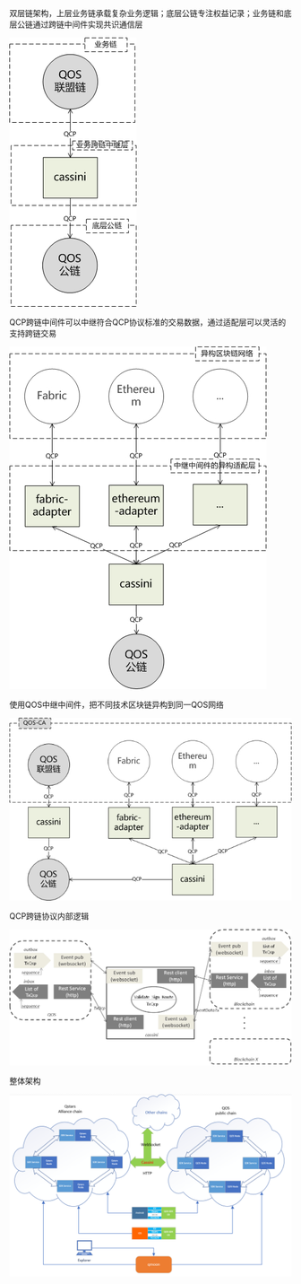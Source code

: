 双层链架构，上层业务链承载复杂业务逻辑；底层公链专注权益记录；业务链和底层公链通过跨链中间件实现共识通信层

![双层链架构1](https://github.com/QOSGroup/static/blob/master/%E5%8F%8C%E5%B1%82%E9%93%BE%E6%9E%B6%E6%9E%84%EF%BC%8C%E4%B8%8A%E5%B1%82%E4%B8%9A%E5%8A%A1%E9%93%BE%E6%89%BF%E8%BD%BD%E5%A4%8D%E6%9D%82%E4%B8%9A%E5%8A%A1%E9%80%BB%E8%BE%91%EF%BC%9B%E5%BA%95%E5%B1%82%E5%85%AC%E9%93%BE%E4%B8%93%E6%B3%A8%E6%9D%83%E7%9B%8A%E8%AE%B0%E5%BD%95%EF%BC%9B%E4%B8%9A%E5%8A%A1%E9%93%BE%E5%92%8C%E5%BA%95%E5%B1%82%E5%85%AC%E9%93%BE%E9%80%9A%E8%BF%87%E8%B7%A8%E9%93%BE%E4%B8%AD%E9%97%B4%E4%BB%B6%E5%AE%9E%E7%8E%B0%E5%85%B1%E8%AF%86%E9%80%9A%E4%BF%A1%E5%B1%82.jpg)

QCP跨链中间件可以中继符合QCP协议标准的交易数据，通过适配层可以灵活的支持跨链交易

![双层链架构2](https://github.com/QOSGroup/static/blob/master/QCP%E8%B7%A8%E9%93%BE%E4%B8%AD%E9%97%B4%E4%BB%B6%E5%8F%AF%E4%BB%A5%E4%B8%AD%E7%BB%A7%E7%AC%A6%E5%90%88QCP%E5%8D%8F%E8%AE%AE%E6%A0%87%E5%87%86%E7%9A%84%E4%BA%A4%E6%98%93%E6%95%B0%E6%8D%AE%EF%BC%8C%E9%80%9A%E8%BF%87%E9%80%82%E9%85%8D%E5%B1%82%E5%8F%AF%E4%BB%A5%E7%81%B5%E6%B4%BB%E7%9A%84%E6%94%AF%E6%8C%81%E8%B7%A8%E9%93%BE%E4%BA%A4%E6%98%93.jpg)

使用QOS中继中间件，把不同技术区块链异构到同一QOS网络

![双层链架构3](https://github.com/QOSGroup/static/blob/master/%E4%BD%BF%E7%94%A8QOS%E4%B8%AD%E7%BB%A7%E4%B8%AD%E9%97%B4%E4%BB%B6%EF%BC%8C%E6%8A%8A%E4%B8%8D%E5%90%8C%E6%8A%80%E6%9C%AF%E5%8C%BA%E5%9D%97%E9%93%BE%E5%BC%82%E6%9E%84%E5%88%B0%E5%90%8C%E4%B8%80QOS%E7%BD%91%E7%BB%9C.jpg)

QCP跨链协议内部逻辑

![cassini](https://github.com/QOSGroup/static/blob/master/cassini.jpg)

整体架构

![双层链架构4](https://github.com/QOSGroup/static/blob/master/sdk-qmoon.png)
